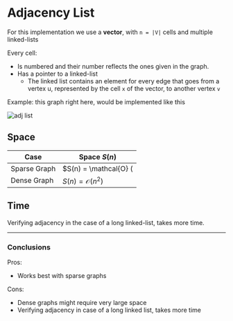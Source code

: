 # Adjacency List
For this implementation we use a **vector**, with `n = |V|` cells and multiple
linked-lists

Every cell:
* Is numbered and their number reflects the ones given in the graph.
* Has a pointer to a linked-list
  * The linked list contains an element for every edge that goes from 
  a vertex u, represented by the cell `x` of the vector, to another vertex `v`


Example: this graph right here, would be implemented like this

![adj list](https://github.com/PayThePizzo/DataStrutucures-Algorithms/blob/main/Resources/exgraphAL.png?raw=TRUE)

## Space

| Case         	| Space $S(n)$                                           	|
|--------------	|-------------------------------------------------------	|
| Sparse Graph 	| $S(n) = \mathcal{O} (|V|+|E|) = \mathcal{O} (n+m)$ 	|
| Dense Graph  	| $S(n) = \mathcal{O} (n^{2})$                           	|

## Time
Verifying adjacency in the case of a long linked-list, takes more time.

---


### Conclusions

Pros:
* Works best with sparse graphs 

Cons:
* Dense graphs might require very large space 
* Verifying adjacency in case of a long linked list, takes more time